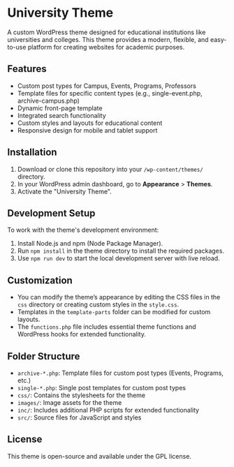 # University Theme

A custom WordPress theme designed for educational institutions like universities and colleges. This theme provides a modern, flexible, and easy-to-use platform for creating websites for academic purposes.

## Features

- Custom post types for Campus, Events, Programs, Professors
- Template files for specific content types (e.g., single-event.php, archive-campus.php)
- Dynamic front-page template
- Integrated search functionality
- Custom styles and layouts for educational content
- Responsive design for mobile and tablet support

## Installation

1. Download or clone this repository into your `/wp-content/themes/` directory.
2. In your WordPress admin dashboard, go to **Appearance** > **Themes**.
3. Activate the "University Theme".

## Development Setup

To work with the theme's development environment:

1. Install Node.js and npm (Node Package Manager).
2. Run `npm install` in the theme directory to install the required packages.
3. Use `npm run dev` to start the local development server with live reload.

## Customization

- You can modify the theme’s appearance by editing the CSS files in the `css` directory or creating custom styles in the `style.css`.
- Templates in the `template-parts` folder can be modified for custom layouts.
- The `functions.php` file includes essential theme functions and WordPress hooks for extended functionality.

## Folder Structure

- `archive-*.php`: Template files for custom post types (Events, Programs, etc.)
- `single-*.php`: Single post templates for custom post types
- `css/`: Contains the stylesheets for the theme
- `images/`: Image assets for the theme
- `inc/`: Includes additional PHP scripts for extended functionality
- `src/`: Source files for JavaScript and styles

## License

This theme is open-source and available under the GPL license.